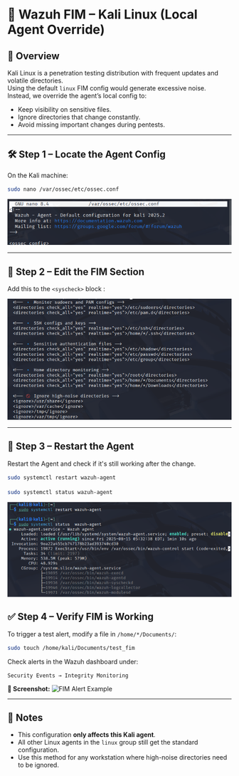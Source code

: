 # 🐉 Wazuh FIM – Kali Linux (Local Agent Override)

## 📖 Overview
Kali Linux is a penetration testing distribution with frequent updates and volatile directories.  
Using the default `linux` FIM config would generate excessive noise.  
Instead, we override the agent’s local config to:
- Keep visibility on sensitive files.
- Ignore directories that change constantly.
- Avoid missing important changes during pentests.

---

## 🛠 Step 1 – Locate the Agent Config
On the Kali machine:

```bash
sudo nano /var/ossec/etc/ossec.conf
```
 ![ossec-conf](./screenshots/01-ossec-conf.png)

---

## 📂 Step 2 – Edit the FIM Section

Add this to the `<syscheck>` block :

 ![FIM-conf](./screenshots/02-FIM-conf.png)

---

## 🔄 Step 3 – Restart the Agent

Restart the Agent and check if it's still working after the change.

```bash
sudo systemctl restart wazuh-agent

sudo systemctl status wazuh-agent
```

 ![Agent-status](./screenshots/03-Agent-status.png)

## ✅ Step 4 – Verify FIM is Working

To trigger a test alert, modify a file in `/home/*/Documents/`:

```bash
sudo touch /home/kali/Documents/test_fim
```

Check alerts in the Wazuh dashboard under:

```
Security Events → Integrity Monitoring
```

**📸 Screenshot:**
![FIM Alert Example](screenshots/04-fim_alert.png)

---

## 📌 Notes

* This configuration **only affects this Kali agent**.
* All other Linux agents in the `linux` group still get the standard configuration.
* Use this method for any workstation where high-noise directories need to be ignored.

````
